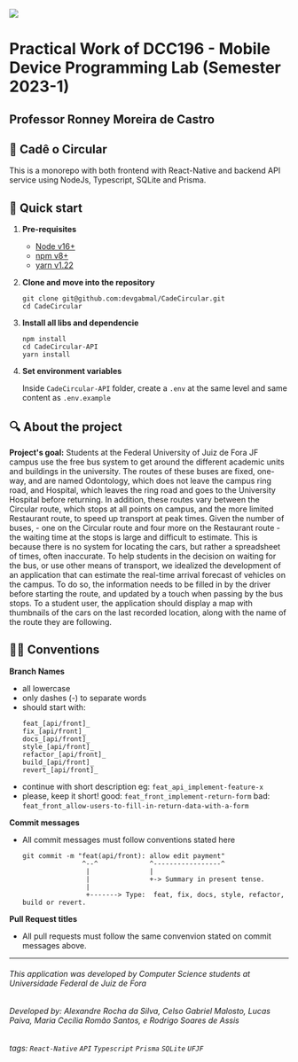 ![](https://www.ufjf.br/wp-content/plugins/imgpgprinc_novo/arquivos/deptocomputacao/1.jpg)

# Practical Work of DCC196 - Mobile Device Programming Lab (Semester 2023-1)
## Professor Ronney Moreira de Castro

## 🚌 Cadê o Circular

This is a monorepo with both frontend with React-Native and backend API service using NodeJs, Typescript, SQLite and Prisma.

## 🚀 Quick start

1.  **Pre-requisites**

    - [Node v16+](https://nodejs.org/en/download)
    - [npm v8+](https://docs.npmjs.com/downloading-and-installing-node-js-and-npm)
    - [yarn v1.22](https://classic.yarnpkg.com/lang/en/docs/install/#mac-stable)

2.  **Clone and move into the repository**

    ```shell
    git clone git@github.com:devgabmal/CadeCircular.git
    cd CadeCircular
    ```
3.  **Install all libs and dependencie**

    ```shell
    npm install
    cd CadeCircular-API
    yarn install
    ```
4. **Set environment variables**

   Inside `CadeCircular-API` folder, create a `.env` at the same level and same content as `.env.example`

## 🔍 About the project

**Project's goal:**
Students at the Federal University of Juiz de Fora JF campus use the free bus system to get around the different academic units and buildings in the university. The routes of these buses are fixed, one-way, and are named Odontology, which does not leave the campus ring road, and Hospital, which leaves the ring road and goes to the University Hospital before returning. In addition, these routes vary between the Circular route, which stops at all points on campus, and the more limited Restaurant route, to speed up transport at peak times.
Given the number of buses, - one on the Circular route and four more on the Restaurant route - the waiting time at the stops is large and difficult to estimate. This is because there is no system for locating the cars, but rather a spreadsheet of times, often inaccurate.
To help students in the decision on waiting for the bus, or use other means of transport, we idealized the development of an application that can estimate the real-time arrival forecast of vehicles on the campus. To do so, the information needs to be filled in by the driver before starting the route, and updated by a touch when passing by the bus stops. To a student user, the application should display a map with thumbnails of the cars on the last recorded location, along with the name of the route they are following.


## 👨‍💻 Conventions

**Branch Names**
  - all lowercase
  - only dashes (-) to separate words
  - should start with:
    ```
    feat_[api/front]_
    fix_[api/front]_
    docs_[api/front]_
    style_[api/front]_
    refactor_[api/front]_
    build_[api/front]_
    revert_[api/front]_
    ```
  - continue with short description
      eg: `feat_api_implement-feature-x`
  - please, keep it short!
      good: `feat_front_implement-return-form`
      bad: `feat_front_allow-users-to-fill-in-return-data-with-a-form`

**Commit messages**
  - All commit messages must follow conventions stated here
    ```
    git commit -m "feat(api/front): allow edit payment"
                   ^--^             ^-----------------^
                    |               |
                    |               +-> Summary in present tense.
                    |
                    +-------> Type:  feat, fix, docs, style, refactor, build or revert.
    ``` 

**Pull Request titles**
  - All pull requests must follow the same convenvion stated on commit messages above.
---
###### This application was developed by Computer Science students at Universidade Federal de Juiz de Fora
###### Developed by: Alexandre Rocha da Silva, Celso Gabriel Malosto, Lucas Paiva, Maria Cecília Romão Santos, e Rodrigo Soares de Assis
###### tags: `React-Native` `API` `Typescript` `Prisma` `SQLite` `UFJF`
